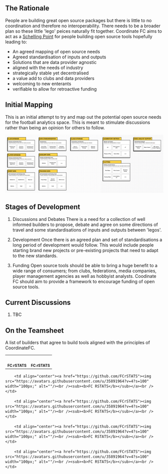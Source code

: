 ## The Rationale 
People are building great open source packages but there is little to no coordination and therefore no interoperability. There needs to be a broader plan so these little 'lego' peices naturally fit together. Coordinate FC aims to act as a [Schelling Point](https://www.youtube.com/watch?v=BtW-Ds-artA) for people building open source tools hopefully leading to: 

- An agreed mapping of open source needs 
- Agreed standardisation of inputs and outputs 
- Solutions that are data provider agnostic 
- aligned with the needs of industry 
- strategically stable yet decentralised 
- a value add to clubs and data providers 
- welcoming to new enterants 
- verifiable to allow for retroactive funding

## Initial Mapping 
This is an initial attempt to try and map out the potential open source needs for the football analytics space. This is meant to stimulate discussions rather than being an opinion for others to follow. 

![Mapping](https://github.com/FCrSTATS/coordinateFC/blob/main/images/coordinatefc.png?raw=true)

## Stages of Development 
1. Discussions and Debates
There is a need for a collection of well informed builders to propose, debate and agree on some directions of travel and some standardisations of inputs and outputs between 'legos'. 

2. Development 
Once there is an agreed plan and set of standardisations a long period of development would follow. This would include people starting brand new projects or pre-existing projects that need to adapt to the new standards. 

3. Funding 
Open source tools should be able to bring a huge benefit to a wide range of consumers; from clubs, federations, media companies, player management agencies as well as hobbyist analysts. Coodinate FC should aim to provide a framework to encourage funding of open source tools. 

## Current Discussions 
1. TBC

## On the Teamsheet
A list of builders that agree to build tools aligned with the principles of CoordinateFC. 
    

        
<!-- ALL-CONTRIBUTORS-LIST:START - Do not remove or modify this section -->
<!-- prettier-ignore-start -->
<!-- markdownlint-disable -->
<table>
  <tr>
    <td align="center"><a href="https://github.com/FCrSTATS"><img src="https://avatars.githubusercontent.com/u/35891964?v=4?s=100" width="100px;" alt=""/><br/><sub><b>FC rSTATS</b></sub></a><br/></td>
    <td align="center"><a href="https://github.com/FCrSTATS"><img src="https://avatars.githubusercontent.com/u/35891964?v=4?s=100" width="100px;" alt=""/><br/><sub><b>FC rSTATS</b></sub></a><br/></td>
      
  </tr>
  
</table>

<table>
  <tr>
    
        <td align="center"><a href="https://github.com/FCrSTATS"><img src="https://avatars.githubusercontent.com/u/35891964?v=4?s=100" width="100px;" alt=""/><br /><sub><b>FC RSTATS</b></sub></a><br /></td>
    
        <td align="center"><a href="https://github.com/FCrSTATS"><img src="https://avatars.githubusercontent.com/u/35891964?v=4?s=100" width="100px;" alt=""/><br /><sub><b>FC RSTATS</b></sub></a><br /></td>
    
        <td align="center"><a href="https://github.com/FCrSTATS"><img src="https://avatars.githubusercontent.com/u/35891964?v=4?s=100" width="100px;" alt=""/><br /><sub><b>FC RSTATS</b></sub></a><br /></td>
    
        <td align="center"><a href="https://github.com/FCrSTATS"><img src="https://avatars.githubusercontent.com/u/35891964?v=4?s=100" width="100px;" alt=""/><br /><sub><b>FC RSTATS</b></sub></a><br /></td>
    
  </tr>
</table>

<!-- markdownlint-restore -->
<!-- prettier-ignore-end -->

<!-- ALL-CONTRIBUTORS-LIST:END -->
